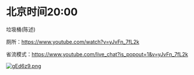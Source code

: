 # 北京时间20:00

垃圾桶(陈述)

厕所：https://www.youtube.com/watch?v=yJvFn_7fL2k

省流模式：https://www.youtube.com/live_chat?is_popout=1&v=yJvFn_7fL2k

[![gEd6z9.png](https://z3.ax1x.com/2021/04/30/gEd6z9.png)](https://imgtu.com/i/gEd6z9)